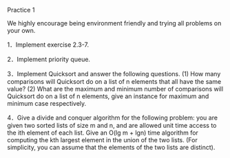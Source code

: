 Practice 1 

We highly encourage being environment friendly and trying all problems on your own.


1．Implement exercise 2.3-7. 

2．Implement priority queue.

3．Implement Quicksort and answer the following questions. (1) How many comparisons will Quicksort do on a list of n elements that all have the same value? (2) What are the maximum and minimum number of comparisons will Quicksort do on a list of n elements, give an instance for maximum and minimum case respectively.

4．Give a divide and conquer algorithm for the following problem: you are given two sorted lists of size m and n, and are allowed unit time access to the ith element of each list. Give an O(lg m + lgn) time algorithm for computing the kth largest element in the union of the two lists. (For simplicity, you can assume that the elements of the two lists are distinct).
